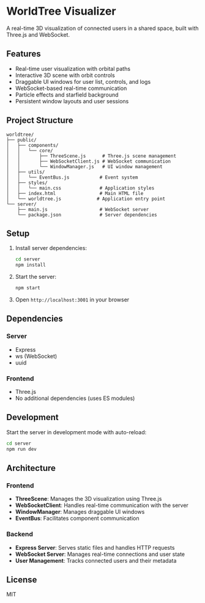 # WorldTree Visualizer

A real-time 3D visualization of connected users in a shared space, built with Three.js and WebSocket.

## Features

- Real-time user visualization with orbital paths
- Interactive 3D scene with orbit controls
- Draggable UI windows for user list, controls, and logs
- WebSocket-based real-time communication
- Particle effects and starfield background
- Persistent window layouts and user sessions

## Project Structure

```
worldtree/
├── public/
│   ├── components/
│   │   └── core/
│   │       ├── ThreeScene.js      # Three.js scene management
│   │       ├── WebSocketClient.js # WebSocket communication
│   │       └── WindowManager.js   # UI window management
│   ├── utils/
│   │   └── EventBus.js           # Event system
│   ├── styles/
│   │   └── main.css              # Application styles
│   ├── index.html                # Main HTML file
│   └── worldtree.js             # Application entry point
└── server/
    ├── main.js                   # WebSocket server
    └── package.json              # Server dependencies
```

## Setup

1. Install server dependencies:
   ```bash
   cd server
   npm install
   ```

2. Start the server:
   ```bash
   npm start
   ```

3. Open `http://localhost:3001` in your browser

## Dependencies

### Server
- Express
- ws (WebSocket)
- uuid

### Frontend
- Three.js
- No additional dependencies (uses ES modules)

## Development

Start the server in development mode with auto-reload:
```bash
cd server
npm run dev
```

## Architecture

### Frontend
- **ThreeScene**: Manages the 3D visualization using Three.js
- **WebSocketClient**: Handles real-time communication with the server
- **WindowManager**: Manages draggable UI windows
- **EventBus**: Facilitates component communication

### Backend
- **Express Server**: Serves static files and handles HTTP requests
- **WebSocket Server**: Manages real-time connections and user state
- **User Management**: Tracks connected users and their metadata

## License

MIT
